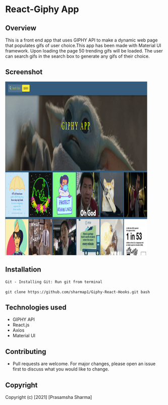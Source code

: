 # React-Giphy App

## Overview

This is a front end app that uses GIPHY API to make a dynamic web page that populates gifs of user choice.This app has been made with Material UI framework.
Upon loading the page 50 trending gifs will be loaded. The user can search gifs in the search box to generate any gifs of their choice. 

## Screenshot
<img src="public/pic.PNG" width="450" height="550"> 

## Installation
```
Git - Installing Git: Run git from terminal

git clone https://github.com/sharmap1/Giphy-React-Hooks.git bash

```

## Technologies used
* GIPHY API
* React.js
* Axios
* Material UI

## Contributing

* Pull requests are welcome. For major changes, please open an issue first to discuss what you would like to change.

## Copyright
Copyright (c) [2021] [Prasamsha Sharma]

